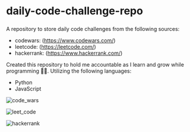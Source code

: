 # daily-code-challenge-repo

###

A repository to store daily code challenges from the following sources:

- codewars: (https://www.codewars.com/)
- leetcode: (https://leetcode.com/)
- hackerrank: (https://www.hackerrank.com/)

Created this repository to hold me accountable as I learn and grow while programming 💪💪. Utilizing the following languages:

- Python
- JavaScript

![code_wars](https://user-images.githubusercontent.com/28677929/243454740-c57ddbee-ecb0-4071-89e9-c2083e44ff95.jpg)

![leet_code](https://user-images.githubusercontent.com/28677929/243454793-fc740728-ae07-4da0-8cfd-61cdebdfda16.jpg)

![hackerrank](https://user-images.githubusercontent.com/28677929/243454918-0ab1c196-f1c4-447a-adb0-c22d4e3defc2.jpg)
